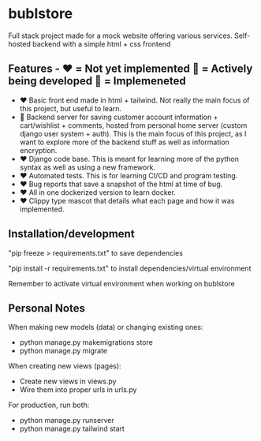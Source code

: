 # bublstore
Full stack project made for a mock website offering various services. Self-hosted backend with a simple html + css frontend

## Features - ❤️ = Not yet implemented 💛 = Actively being developed 💚 = Implemeneted
- ❤️ Basic front end made in html + tailwind. Not really the main focus of this project, but useful to learn.
- 💛 Backend server for saving customer account information + cart/wishlist + comments, hosted from personal home server (custom django user system + auth). This is the main focus of this project, as I want to explore more of the backend stuff as well as information encryption.
- ❤️ Django code base. This is meant for learning more of the python syntax as well as using a new framework.
- ❤️ Automated tests. This is for learning CI/CD and program testing.
- ❤️ Bug reports that save a snapshot of the html at time of bug.
- ❤️ All in one dockerized version to learn docker.
- ❤️ Clippy type mascot that details what each page and how it was implemented.

## Installation/development
"pip freeze > requirements.txt" to save dependencies

"pip install -r requirements.txt" to install dependencies/virtual environment

Remember to activate virtual environment when working on bublstore

## Personal Notes
When making new models (data) or changing existing ones: 
- python manage.py makemigrations store
- python manage.py migrate

When creating new views (pages):
- Create new views in views.py
- Wire them into proper urls in urls.py

For production, run both:
- python manage.py runserver
- python manage.py tailwind start